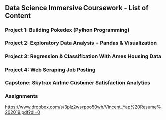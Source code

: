 ## Data Science Immersive Coursework - List of Content

###  Project 1:  Building Pokedex (Python Programming)
###  Project 2:  Exploratory Data Analysis + Pandas & Visualization
###  Project 3:  Regression & Classification With Ames Housing Data
###  Project 4:  Web Scraping Job Posting
###  Capstone: Skytrax Airline Customer Satisfaction Analytics
###  Assignments

https://www.dropbox.com/s/3plz2wsepoo50wh/Vincent_Yap%20Resume%202019.pdf?dl=0

